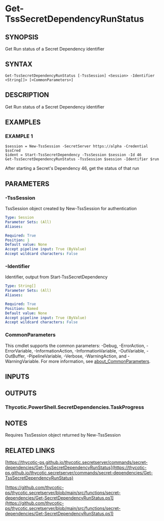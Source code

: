 # Get-TssSecretDependencyRunStatus

## SYNOPSIS
Get Run status of a Secret Dependency identifier

## SYNTAX

```
Get-TssSecretDependencyRunStatus [-TssSession] <Session> -Identifier <String[]> [<CommonParameters>]
```

## DESCRIPTION
Get Run status of a Secret Dependency identifier

## EXAMPLES

### EXAMPLE 1
```
$session = New-TssSession -SecretServer https://alpha -Credential $ssCred
$ident = Start-TssSecretDependency -TssSession $session -Id 46
Get-TssSecretDependencyRunStatus -TssSession $session -Identifier $run
```

After starting a Secret's Dependency 46, get the status of that run

## PARAMETERS

### -TssSession
TssSession object created by New-TssSession for authentication

```yaml
Type: Session
Parameter Sets: (All)
Aliases:

Required: True
Position: 1
Default value: None
Accept pipeline input: True (ByValue)
Accept wildcard characters: False
```

### -Identifier
Identifier, output from Start-TssSecretDependency

```yaml
Type: String[]
Parameter Sets: (All)
Aliases:

Required: True
Position: Named
Default value: None
Accept pipeline input: True (ByValue)
Accept wildcard characters: False
```

### CommonParameters
This cmdlet supports the common parameters: -Debug, -ErrorAction, -ErrorVariable, -InformationAction, -InformationVariable, -OutVariable, -OutBuffer, -PipelineVariable, -Verbose, -WarningAction, and -WarningVariable. For more information, see [about_CommonParameters](http://go.microsoft.com/fwlink/?LinkID=113216).

## INPUTS

## OUTPUTS

### Thycotic.PowerShell.SecretDependencies.TaskProgress
## NOTES
Requires TssSession object returned by New-TssSession

## RELATED LINKS

[https://thycotic-ps.github.io/thycotic.secretserver/commands/secret-dependencies/Get-TssSecretDependencyRunStatus](https://thycotic-ps.github.io/thycotic.secretserver/commands/secret-dependencies/Get-TssSecretDependencyRunStatus)

[https://github.com/thycotic-ps/thycotic.secretserver/blob/main/src/functions/secret-dependencies/Get-SecretDependencyRunStatus.ps1](https://github.com/thycotic-ps/thycotic.secretserver/blob/main/src/functions/secret-dependencies/Get-SecretDependencyRunStatus.ps1)

